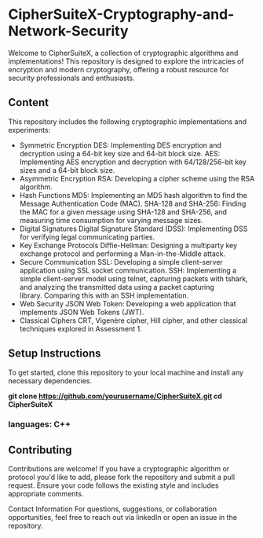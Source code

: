 # CipherSuiteX-Cryptography-and-Network-Security
Welcome to CipherSuiteX, a collection of cryptographic algorithms and implementations! This repository is designed to explore the intricacies of encryption and modern cryptography, offering a robust resource for security professionals and enthusiasts. 

## Content
This repository includes the following cryptographic implementations and experiments:
- Symmetric Encryption
  DES: Implementing DES encryption and decryption using a 64-bit key size and 64-bit block size.
  AES: Implementing AES encryption and decryption with 64/128/256-bit key sizes and a 64-bit block size.
- Asymmetric Encryption
  RSA: Developing a cipher scheme using the RSA algorithm.
- Hash Functions
  MD5: Implementing an MD5 hash algorithm to find the Message Authentication Code (MAC).
  SHA-128 and SHA-256: Finding the MAC for a given message using SHA-128 and SHA-256, and measuring time consumption for varying message sizes.
- Digital Signatures
  Digital Signature Standard (DSS): Implementing DSS for verifying legal communicating parties.
- Key Exchange Protocols
  Diffie-Hellman: Designing a multiparty key exchange protocol and performing a Man-in-the-Middle attack.
- Secure Communication
  SSL: Developing a simple client-server application using SSL socket communication.
  SSH: Implementing a simple client-server model using telnet, capturing packets with tshark, and analyzing the transmitted data using a packet capturing     
  library. Comparing this with an SSH implementation.
- Web Security
  JSON Web Token: Developing a web application that implements JSON Web Tokens (JWT).
- Classical Ciphers
  CRT, Vigenère cipher, Hill cipher, and other classical techniques explored in Assessment 1.

## Setup Instructions
To get started, clone this repository to your local machine and install any necessary dependencies.

**git clone https://github.com/yourusername/CipherSuiteX.git
cd CipherSuiteX**

### languages: C++

## Contributing
Contributions are welcome! If you have a cryptographic algorithm or protocol you'd like to add, please fork the repository and submit a pull request. Ensure your code follows the existing style and includes appropriate comments.

Contact Information
For questions, suggestions, or collaboration opportunities, feel free to reach out via linkedIn or open an issue in the repository.
